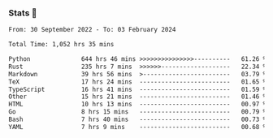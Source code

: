### Stats 👋
<!--START_SECTION:waka-->

```txt
From: 30 September 2022 - To: 03 February 2024

Total Time: 1,052 hrs 35 mins

Python              644 hrs 46 mins >>>>>>>>>>>>>>>----------   61.26 %
Rust                235 hrs 7 mins  >>>>>>-------------------   22.34 %
Markdown            39 hrs 56 mins  >------------------------   03.79 %
TeX                 17 hrs 24 mins  -------------------------   01.65 %
TypeScript          16 hrs 41 mins  -------------------------   01.59 %
Other               15 hrs 21 mins  -------------------------   01.46 %
HTML                10 hrs 13 mins  -------------------------   00.97 %
Go                  8 hrs 15 mins   -------------------------   00.79 %
Bash                7 hrs 40 mins   -------------------------   00.73 %
YAML                7 hrs 9 mins    -------------------------   00.68 %
```

<!--END_SECTION:waka-->

<!--
**buhaytza2005/buhaytza2005** is a ✨ _special_ ✨ repository because its `README.md` (this file) appears on your GitHub profile.

Here are some ideas to get you started:

- 🔭 I’m currently working on ...
- 🌱 I’m currently learning ...
- 👯 I’m looking to collaborate on ...
- 🤔 I’m looking for help with ...
- 💬 Ask me about ...
- 📫 How to reach me: ...
- 😄 Pronouns: ...
- ⚡ Fun fact: ...
-->


